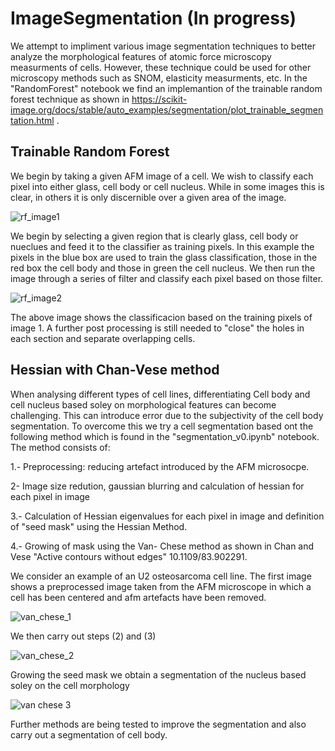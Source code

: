 # ImageSegmentation (In progress)

We attempt to impliment various image segmentation techniques to better analyze the morphological features of atomic force microscopy measurments of cells. However, these technique could be used for other microscopy methods such as SNOM, elasticity measurments, etc. In the "RandomForest" notebook we find an implemantion of  the trainable random forest technique as shown in https://scikit-image.org/docs/stable/auto_examples/segmentation/plot_trainable_segmentation.html .

## Trainable Random Forest
 We begin by taking a given AFM image of a cell. We wish to classify each pixel into either glass, cell body or cell nucleus. While in some images this is clear, in others it is only discernible over a given area of the image. 

![rf_image1](https://github.com/dbecerril/ImageSegmentation/assets/22774966/59555872-8c88-4df0-8323-a80227937512)

We begin by selecting a given region that is clearly glass, cell body or nueclues and feed it to the classifier as training pixels. In this example the pixels in the blue box are used to train the glass classification, those in the red box the cell body and those in green the cell nucleus. We then run the image through a series of filter and classify each pixel based on those filter. 

![rf_image2](https://github.com/dbecerril/ImageSegmentation/assets/22774966/728473be-c1f8-4827-991c-4c119d5dbc48)

The above image shows the classificacion based on the  training pixels of image 1. A further post processing is still needed to "close" the holes in each section and separate overlapping cells.

## Hessian with Chan-Vese method
When analysing different types of cell lines, differentiating Cell body and cell nucleus based soley on morphological features can become challenging. This can introduce error due to the subjectivity of the cell body segmentation. To overcome this we try a cell segmentation based ont the following method which is found in the "segmentation_v0.ipynb" notebook. The method consists of: 

1.- Preprocessing: reducing artefact introduced by the AFM microsocpe.

2- Image size redution, gaussian blurring and calculation of hessian for each pixel in image

3.- Calculation of Hessian eigenvalues for each pixel in image and definition of "seed mask" using the Hessian Method.

4.- Growing of mask using the Van- Chese method as shown in Chan and Vese "Active contours without edges" 10.1109/83.902291. 



We consider an example of an U2 osteosarcoma cell line. The first image shows a preprocessed image taken from the AFM microscope in which a cell has been centered and afm artefacts have been removed.

![van_chese_1](https://github.com/dbecerril/ImageSegmentation/assets/22774966/7d54d2c8-c348-4b05-a2ff-3326161733a3)

We then carry out steps (2) and (3)

![van_chese_2](https://github.com/dbecerril/ImageSegmentation/assets/22774966/2becc394-e875-48e7-bc03-1f810198ef6b)

Growing the seed mask we obtain a segmentation of the nucleus based soley on the cell morphology

![van chese 3](https://github.com/dbecerril/ImageSegmentation/assets/22774966/4a9b2c28-4a04-4dc8-905f-114e1ff13c32)

Further methods are being tested to improve the segmentation and also carry out a segmentation of cell body.



